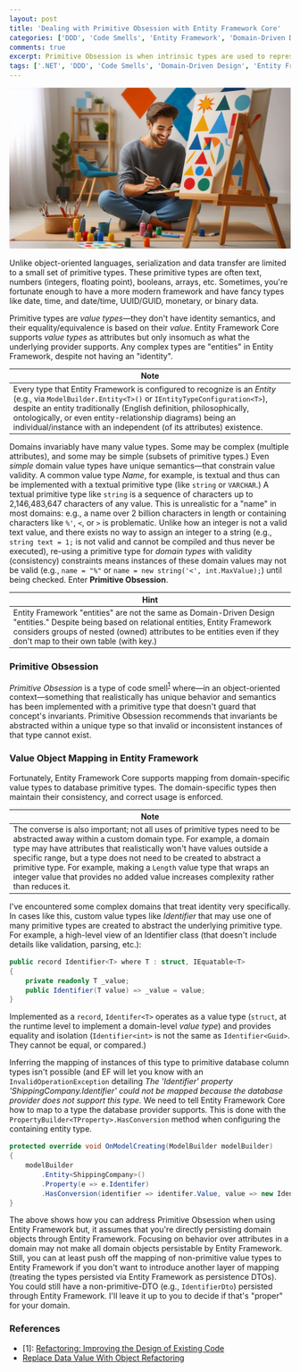 ```yaml
---
layout: post
title: 'Dealing with Primitive Obsession with Entity Framework Core'
categories: ['DDD', 'Code Smells', 'Entity Framework', 'Domain-Driven Design']
comments: true
excerpt: Primitive Obsession is when intrinsic types are used to represent values in a domain that may be better served by a Value Object. This post shows how you can deal with addressing Primitive Obsession while still persisting data via Entity Framework Core.
tags: ['.NET', 'DDD', 'Code Smells', 'Domain-Driven Design', 'Entity Framework']
---
```

![obsessed only with creating with primitive shapes](../assets/obsessed-with-primitive-shapes.png)

Unlike object-oriented languages, serialization and data transfer are limited to a small set of primitive types. These primitive types are often text, numbers (integers, floating point), booleans, arrays, etc. Sometimes, you're fortunate enough to have a more modern framework and have fancy types like date, time, and date/time, UUID/GUID, monetary, or binary data.

Primitive types are _value types_&mdash;they don't have identity semantics, and their equality/equivalence is based on their _value_. Entity Framework Core supports _value types_ as attributes but only insomuch as what the underlying provider supports. Any complex types are "entities" in Entity Framework, despite not having an "identity".

|Note|
|---|
|Every type that Entity Framework is configured to recognize is an _Entity_ (e.g., via `ModelBuilder.Entity<T>()` or `IEntityTypeConfiguration<T>`), despite an entity traditionally (English definition, philosophically, ontologically, or even entity-relationship diagrams) being an individual/instance with an independent (of its attributes) existence.|

Domains invariably have many value types. Some may be complex (multiple attributes), and some may be simple (subsets of primitive types.) Even _simple_ domain value types have unique semantics&mdash;that constrain value validity. A common value type _Name_, for example, is textual and thus can be implemented with a textual primitive type (like `string` or `VARCHAR`.) A textual primitive type like `string` is a sequence of characters up to 2,146,483,647 characters of any value. This is unrealistic for a "name" in most domains: e.g., a name over 2 billion characters in length or containing characters like `%'`, `<`, or `>` is problematic. Unlike how an integer is not a valid text value, and there exists no way to assign an integer to a string (e.g., `string text = 1;` is not valid and cannot be compiled and thus never be executed), re-using a primitive type for _domain types_ with validity (consistency) constraints means instances of these domain values may not be valid (e.g., `name = "%"` or `name = new string('<', int.MaxValue);`) until being checked. Enter **Primitive Obsession**.

|Hint|
|---|
|Entity Framework "entities" are not the same as Domain-Driven Design "entities." Despite being based on relational entities, Entity Framework considers groups of nested (owned) attributes to be entities even if they don't map to their own table (with key.)|

### Primitive Obsession

_Primitive Obsession_ is a type of code smell<span title="Fowler, M. (2018). &quot;Refactoring: Improving the Design of Existing Code&quot; "><sup>[1]</sup></span> where&mdash;in an object-oriented context&mdash;something that realistically  has unique behavior and semantics has been implemented with a primitive type that doesn't guard that concept's invariants. Primitive Obsession recommends that invariants be abstracted within a unique type so that invalid or inconsistent instances of that type cannot exist.

### Value Object Mapping in Entity Framework

Fortunately, Entity Framework Core supports mapping from domain-specific value types to database primitive types. The domain-specific types then maintain their consistency, and correct usage is enforced.

|Note|
|---|
|The converse is also important; not all uses of primitive types need to be abstracted away within a custom domain type. For example, a domain type may have attributes that realistically won't have values outside a specific range, but a type does not need to be created to abstract a primitive type. For example, making a `Length` value type that wraps an integer value that provides no added value increases complexity rather than reduces it.|

I've encountered some complex domains that treat identity very specifically. In cases like this, custom value types like _Identifier_ that may use one of many primitive types are created to abstract the underlying primitive type. For example, a high-level view of an Identifier class (that doesn't include details like validation, parsing, etc.):

```csharp
public record Identifier<T> where T : struct, IEquatable<T>
{
    private readonly T _value;
    public Identifier(T value) => _value = value;
}
```

Implemented as a `record`, `Identifer<T>` operates as a value type (`struct`, at the runtime level to implement a domain-level _value type_) and provides equality and isolation (`Identifier<int>` is not the same as `Identifier<Guid>`. They cannot be equal, or compared.)

Inferring the mapping of instances of this type to primitive database column types isn't possible (and EF will let you know with an `InvalidOperationException` detailing _The 'Identifier' property 'ShippingCompany.Identifier' could not be mapped because the database provider does not support this type._ We need to tell Entity Framework Core how to map to a type the database provider supports. This is done with the `PropertyBuilder<TProperty>.HasConversion` method when configuring the containing entity type.

```csharp
protected override void OnModelCreating(ModelBuilder modelBuilder)
{
    modelBuilder
        .Entity<ShippingCompany>()
        .Property(e => e.Identifer)
        .HasConversion(identifier => identifer.Value, value => new Identifier<Guid>(value));
}
```

The above shows how you can address Primitive Obsession when using Entity Framework but, it assumes that you're directly persisting domain objects through Entity Framework. Focusing on behavior over attributes in a domain may not make all domain objects persistable by Entity Framework. Still, you can at least push off the mapping of non-primitive value types to Entity Framework if you don't want to introduce another layer of mapping (treating the types persisted via Entity Framework as persistence DTOs).  You could still have a non-primitive-DTO (e.g., `IdentifierDto`) persisted through Entity Framework.  I'll leave it up to you to decide if that's "proper" for your domain.

### References

- \[1\]: [Refactoring: Improving the Design of Existing Code][1]
- [Replace Data Value With Object Refactoring][replace-data-value-with-object]

[1]: https://amzn.to/3KkcnDT
[replace-data-value-with-object]: https://wiki.c2.com/?ReplaceDataValueWithObject
[ef-value-conversions]: https://learn.microsoft.com/en-us/ef/core/modeling/value-conversions?tabs=data-annotations
